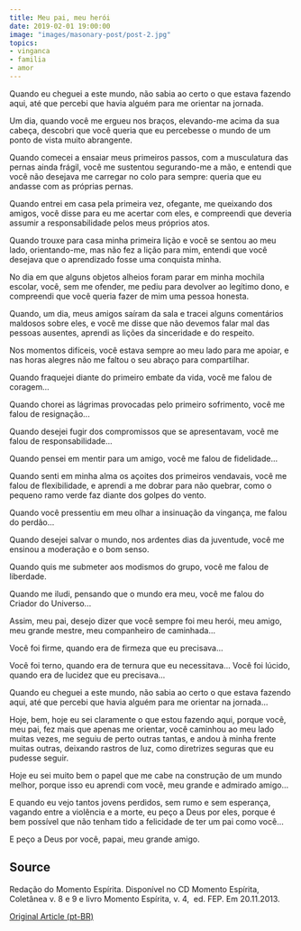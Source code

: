 ```yaml
---
title: Meu pai, meu herói
date: 2019-02-01 19:00:00
image: "images/masonary-post/post-2.jpg"
topics: 
- vinganca
- familia
- amor
---
```


Quando eu cheguei a este mundo, não sabia ao certo o que estava fazendo aqui,
até que percebi que havia alguém para me orientar na jornada.

Um dia, quando você me ergueu nos braços, elevando-me acima da sua cabeça,
descobri que você queria que eu percebesse o mundo de um ponto de vista muito
abrangente.

Quando comecei a ensaiar meus primeiros passos, com a musculatura das pernas
ainda frágil, você me sustentou segurando-me a mão, e entendi que você não
desejava me carregar no colo para sempre: queria que eu andasse com as próprias
pernas.

Quando entrei em casa pela primeira vez, ofegante, me queixando dos amigos,
você disse para eu me acertar com eles, e compreendi que deveria assumir a
responsabilidade pelos meus próprios atos.

Quando trouxe para casa minha primeira lição e você se sentou ao meu lado,
orientando-me, mas não fez a lição para mim, entendi que você desejava que o
aprendizado fosse uma conquista minha.

No dia em que alguns objetos alheios foram parar em minha mochila escolar,
você, sem me ofender, me pediu para devolver ao legítimo dono, e compreendi que
você queria fazer de mim uma pessoa honesta.

Quando, um dia, meus amigos saíram da sala e tracei alguns comentários maldosos
sobre eles, e você me disse que não devemos falar mal das pessoas ausentes,
aprendi as lições da sinceridade e do respeito.

Nos momentos difíceis, você estava sempre ao meu lado para me apoiar, e nas
horas alegres não me faltou o seu abraço para compartilhar.

Quando fraquejei diante do primeiro embate da vida, você me falou de coragem...

Quando chorei as lágrimas provocadas pelo primeiro sofrimento, você me falou de
resignação...

Quando desejei fugir dos compromissos que se apresentavam, você me falou de
responsabilidade...

Quando pensei em mentir para um amigo, você me falou de fidelidade...

Quando senti em minha alma os açoites dos primeiros vendavais, você me falou de
flexibilidade, e aprendi a me dobrar para não quebrar, como o pequeno ramo
verde faz diante dos golpes do vento.

Quando você pressentiu em meu olhar a insinuação da vingança, me falou do
perdão...

Quando desejei salvar o mundo, nos ardentes dias da juventude, você me ensinou
a moderação e o bom senso.

Quando quis me submeter aos modismos do grupo, você me falou de liberdade.

Quando me iludi, pensando que o mundo era meu, você me falou do Criador do
Universo...

Assim, meu pai, desejo dizer que você sempre foi meu herói, meu amigo, meu
grande mestre, meu companheiro de caminhada...

Você foi firme, quando era de firmeza que eu precisava...

Você foi terno, quando era de ternura que eu necessitava... Você foi lúcido,
quando era de lucidez que eu precisava...

Quando eu cheguei a este mundo, não sabia ao certo o que estava fazendo aqui,
até que percebi que havia alguém para me orientar na jornada...

Hoje, bem, hoje eu sei claramente o que estou fazendo aqui, porque você, meu
pai, fez mais que apenas me orientar, você caminhou ao meu lado muitas vezes,
me seguiu de perto outras tantas, e andou à minha frente muitas outras,
deixando rastros de luz, como diretrizes seguras que eu pudesse seguir.

Hoje eu sei muito bem o papel que me cabe na construção de um mundo melhor,
porque isso eu aprendi com você, meu grande e admirado amigo...

E quando eu vejo tantos jovens perdidos, sem rumo e sem esperança, vagando
entre a violência e a morte, eu peço a Deus por eles, porque é bem possível que
não tenham tido a felicidade de ter um pai como você...

E peço a Deus por você, papai, meu grande amigo.

## Source
Redação do Momento Espírita.
Disponível no CD Momento Espírita, Coletânea v. 8 e 9
e livro Momento Espírita, v. 4,  ed. FEP.
Em 20.11.2013.


[Original Article (pt-BR)](http://momento.com.br/pt/ler_texto.php?id=773)
